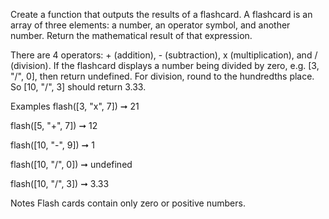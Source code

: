 Create a function that outputs the results of a flashcard. A flashcard is an array of three elements: a number, an operator symbol, and another number. Return the mathematical result of that expression.

There are 4 operators: + (addition), - (subtraction), x (multiplication), and / (division). If the flashcard displays a number being divided by zero, e.g. [3, "/", 0], then return undefined. For division, round to the hundredths place. So [10, "/", 3] should return 3.33.

Examples
flash([3, "x", 7]) ➞ 21

flash([5, "+", 7]) ➞ 12

flash([10, "-", 9]) ➞ 1

flash([10, "/", 0]) ➞ undefined

flash([10, "/", 3]) ➞ 3.33

Notes
Flash cards contain only zero or positive numbers.